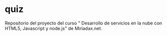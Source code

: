 # quiz
Repositorio del proyecto del curso " Desarrollo de servicios en la nube con HTML5, Javascript y node.js" de Miriadax.net.
